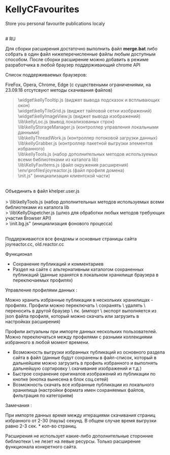 # KellyCFavourites
Store you personal favourite publications localy

 <br>
# RU <br>

Для сборки расширения достаточно выполнить файл <b>merge.bat</b> либо собрать в один файл нижеперечисленные файлы любым доступным способом.
После сборки расширение можно добавить в режиме разработчика в любой браузер поддерживающий chrome API 

Список поддерживаемых браузеров: 

FireFox, Opera, Chrome, Edge (с существеными ограничениями, на 23.09.18 отсутсвуют методы скачивания файлов)

>	\widget\kellyTooltip.js (виджет вывода подсказок и всплывающих окон)<br>
>	\widget\kellyTileGrid.js (виджет тайловой сетки изображений)<br>
>	\widget\kellyImageView.js (виджет вывода изображений)<br>
>	\lib\kellyLoc.js (вывод локализованых строк)<br>
>	\lib\kellyStorageManager.js (контроллер управления локальными данными)<br>
>	\lib\kellyThreadWork.js (контроллер потоковой загрузки данных)<br>
>	\lib\kellyGrabber.js (контроллер пакетной выгрузки элементов избранного)<br>
>	\lib\kellyTools.js	(набор дополнительных методов используемых всеми библиотеками из каталога lib)<br>
>	\lib\KellyFavItems.js (файл окружения расширения)<br>
>	\env\profiles\joyreactor.js (файл профиля домена)<br>
>	\init.js" (инициализация клиентской части)<br>
<br>
Объединить в файл khelper.user.js<br>
<br>
>   \lib\kellyTools.js (набор дополнительных методов используемых всеми библиотеками из каталога lib<br>
>   \lib\KellyDispetcher.js (шлюз для обработки любых методов требующих участия Browser API)<br>
>   \init.bg.js" (инициализация фонового процесса)<br>
<br>

Поддерживаются все фендомы и основные страницы сайта joyreactor.cc, old.reactor.cc

Функционал

- Сохранение публикаций и комментариев
- Раздел на сайте с альтернативным каталогом сохраненных публикаций (данные хранятся в локальном хранилище браузера в переключаемых профилях)

Управление профилями данных :

Можно хранить избранные публикации в нескольких хранилищах - профилях. Профили можно переключать \ сохранять \ удалять \ переносить в другой браузер \ пк. (импорт \ экспорт выполняется из json файла профиля, который можно скачать или загрузить в настройках расширения)
 
Профили актуальны при импорте данных нескольких пользователей. Можно переключаться между профилями с разными коллекциями избранного в любой момент времени.

- Возможность выгрузки избранных публикаций из основного раздела сайта в файл (данные будут сохранены в файл-список, который в дальнейшем можно загрузить в профиль избранного и выполнять дальнейшую сортировку \ скачивание изображений и т.д.) 
- Быстрое сохранение оригиналов изображений из публикации по кнопке (кнопка вынесена в блок соц.сетей)
- Возможность скачать все избранные публикации из локального хранилища (настройки формата имен сохраняемых файлов, фильтрация по категориям)


Замечания :

При импорте данных время между итерациями скачивания страниц избранного от 2-30 (паузы) секунд. В общем случае время выгрузки равно 2-3 сек. * кол-во страниц. 

Расширения не использует какие-либо дополнительные сторонние библиотеки \ не лезет на левые ресурсы. Только расширение функционала конкретного сайта.
